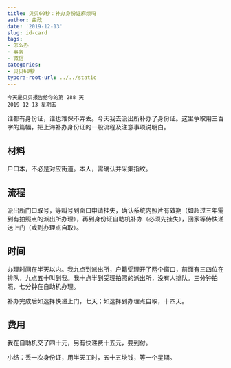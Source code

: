 ```yaml
---
title: 贝贝60秒：补办身份证麻烦吗
author: 曲政
date: '2019-12-13'
slug: id-card
tags:
- 怎么办
- 事务
- 微信
categories:
- 贝贝60秒
typora-root-url: ../../static
---
```

```
今天是贝贝报告给你的第 288 天   
2019-12-13 星期五 
```

谁都有身份证，谁也难保不弄丢。今天我去派出所补办了身份证。这里争取用三百字的篇幅，把上海补办身份证的一般流程及注意事项说明白。

## 材料

户口本，不必是对应街道。本人，需确认并采集指纹。

## 流程

派出所门口取号，等叫号到窗口申请挂失，确认系统内照片有效期（如超过三年需到有拍照点的派出所办理），再到身份证自助机补办（必须先挂失），回家等侍快递送上门（或到办理点自取）。

## 时间

办理时间在半天以内。我九点到派出所，户籍受理开了两个窗口，前面有三四位在排队，九点五十叫到我。我十点半到受理拍照的派出所，没有人排队。三分钟拍照，七分钟在自助机办理。

补办完成后如选择快递上门，七天；如选择到办理点自取，十四天。

## 费用

我在自助机交了四十元，另有快递费十五元，要到付。

小结：丢一次身份证，用半天工时，五十五块钱，等一个星期。

